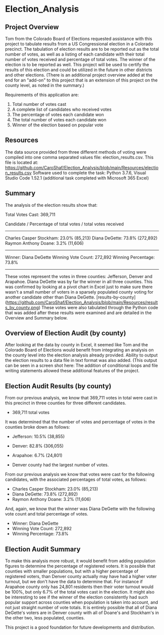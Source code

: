 # Election_Analysis
## Project Overview
Tom from the Colorado Board of Elections requested assistance with this project to tabulate results from a US Congressional election in a Colorado precinct.  The tabulation of
election results are to be reported out as the total number of votes, as well as a listing of each candidate with their total number of votes received and percentage of total votes. 
The winner of the election is to be reported as well.  This project will be used to certify the results of this election and could be utilized in the future in other districts and
other elections. (There is an additional project overview added at the end for an "add-on" to this project that is an extension of this project on the county level, as noted in the summary.)

Requirements of this application are: 
1. Total number of votes cast
2. A complete list of candidates who received votes
3. The percentage of votes each candidate won
4. The total number of votes each candidate won
5. Winner of the election based on popular vote

## Resources
The data source provided from three different methods of voting were compiled into one comma separated values file: election_results.csv. This file is located at:
https://github.com/CaroShaf/Election_Analysis/blob/main/Resources/election_results.csv
Software used to complete the task:  Python 3.7.6, Visual Studio Code 1.52.1 (additional task completed with Microsoft 365 Excel)

## Summary
The analysis of the election results show that:

Total Votes Cast: 369,711

Candidate / Percentage of total votes / total votes received
____________________________________________________________
Charles Casper Stockham: 23.0% (85,213)
Diana DeGette: 73.8% (272,892)
Raymon Anthony Doane: 3.2% (11,606)

-------------------------
Winner: Diana DeGette
Winning Vote Count: 272,892
Winning Percentage: 73.8%

-------------------------

These votes represent the votes in three counties: Jefferson, Denver and Arapahoe.  Diana DeGette was by far the winner in all three counties.  This was confirmed by looking at a
pivot chart in Excel just to make sure there wasn't a small number of voters in a sparsely populated county voting for another candidate other than Diana DeGette.
[results-by-county] (https://github.com/CaroShaf/Election_Analysis/blob/main/Resources/results_by_county.png) These votes were also tabulated through the Python code that was added after these results were examined and are detailed in the Overview and Summary below.

## Overview of Election Audit (by county)
After looking at the data by county in Excel, it seemed like Tom and the Colorado Board of Elections would benefit from integrating an analysis on the county level into the election 
analysis already provided. Ability to output the election results to a data file in text format was also added. (This output can be seen in a screen shot here:   The addition of conditional loops and file writing statements
allowed these additional features of the project.

## Election Audit Results (by county)
From our previous analysis, we know that 369,711 votes in total were cast in this precinct in three counties for three different candidates.
  * 369,711 total votes
  
It was determined that the number of votes and percentage of votes in the counties broke down as follows:

* Jefferson: 10.5% (38,855)
* Denver: 82.8% (306,055)
* Arapahoe: 6.7% (24,801)

* Denver county had the largest number of votes.

From our previous analysis we know that votes were cast for the following candidates, with the associated percentages of total votes, as follows:

* Charles Casper Stockham: 23.0% (85,213)
* Diana DeGette: 73.8% (272,892)
* Raymon Anthony Doane: 3.2% (11,606)

And, again, we know that the winner was Diana DeGette with the following vote count and total percentage of votes.

* Winner: Diana DeGette
* Winning Vote Count: 272,892
* Winning Percentage: 73.8%

## Election Audit Summary
To make this analysis more robust, it would benefit from adding population figures to determine the percentage of registered voters.  It is possible that counties with smaller
populations, but with a higher percentage of registered voters, than Denver county actually may have had a higher voter turnout, but we don't have the data to determine that.  For
instance if Arapahoe county only has 24,801 residents then their voter turnout would be 100%, but only 6.7% of the total votes cast in the election.  It
might also be interesting to see if the winner of the election consistently had such popular support across counties when population is taken into account, and not just straight number of vote totals.  It is entirely possible that all of Diana DeGette's voters are in Denver county with all of Doane's and Stockham's in the other two, less populated, counties.

This project is a good foundation for future developments and distribution.


